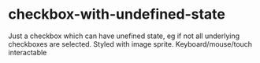 # checkbox-with-undefined-state
Just a checkbox which can have unefined state, eg if not all underlying checkboxes are selected. Styled with image sprite. Keyboard/mouse/touch interactable
